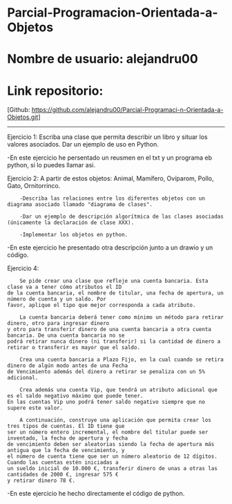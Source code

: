 # Parcial-Programacion-Orientada-a-Objetos
# Nombre de usuario: alejandru00
# Link repositorio:
[Github: https://github.com/alejandru00/Parcial-Programaci-n-Orientada-a-Objetos.git]

********************************

Ejercicio 1: Escriba una clase que permita describir un libro y situar los valores asociados. Dar un ejemplo de uso en Python.

-En este ejercicio he persentado un reusmen en el txt y un programa eb python, si lo puedes llamar asi.


Ejercicio 2: A partir de estos objetos: Animal, Mamífero, Ovíparom, Pollo, Gato, Ornitorrinco.

        -Describa las relaciones entre los diferentes objetos con un diagrama asociado llamado "diagrama de clases".

        -Dar un ejemplo de descripción algorítmica de las clases asociadas (únicamente la declaración de clase XXX).

        -Implementar los objetos en python.
       
-En este ejercicio he presentado otra descripción junto a un drawio y un código.


Ejercicio 4:

        Se pide crear una clase que refleje una cuenta bancaria. Esta clase va a tener cómo atributos el ID 
    de la cuenta bancaria, el nombre de titular, una fecha de apertura, un número de cuenta y un saldo. Por 
    favor, aplique el tipo que mejor corresponda a cada atributo. 

        La cuenta bancaria deberá tener como mínimo un método para retirar dinero, otro para ingresar dinero 
    y otro para transferir dinero de una cuenta bancaria a otra cuenta bancaria. De una cuenta bancaria no se 
    podrá retirar nunca dinero (ni transferir) si la cantidad de dinero a retirar o transferir es mayor que el saldo.

        Crea una cuenta bancaria a Plazo Fijo, en la cual cuando se retira dinero de algún modo antes de una Fecha 
    de Vencimiento además del dinero a retirar se penaliza con un 5% adicional.

        Crea además una cuenta Vip, que tendrá un atributo adicional que es el saldo negativo máximo que puede tener. 
    En las cuentas Vip uno podrá tener saldo negativo siempre que no supere este valor.

        A continuación, construye una aplicación que permita crear los tres tipos de cuentas. El ID tiene que 
    ser un número entero incremental, el nombre del titular puede ser inventado, la fecha de apertura y fecha 
    de vencimiento deben ser aleatorias siendo la fecha de apertura más antigua que la fecha de vencimiento, y 
    el número de cuenta tiene que ser un número aleatorio de 12 dígitos. Cuando las cuentas estén iniciadas a 
    un sueldo inicial de 10.000 €, transferir dinero de unas a otras las cantidades de 2000 €, ingresar 575 € 
    y retirar dinero 78 €. 
   
-En este ejercicio he hecho directamente el código de python.
